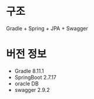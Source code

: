 # 구조
Gradle + Spring + JPA + Swagger

# 버전 정보
* Gradle 8.11.1
* SpringBoot 2.7.17
* oracle DB
* swagger 2.9.2
